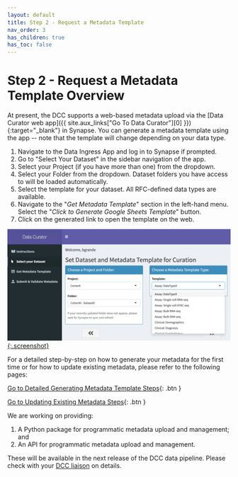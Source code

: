 ```yaml
---
layout: default
title: Step 2 - Request a Metadata Template
nav_order: 3
has_children: true
has_toc: false
---
```


# Step 2 - Request a Metadata Template Overview

At present, the DCC supports a web-based metadata upload via the [Data Curator web app]({{ site.aux_links["Go To Data Curator"][0] }}){:target="_blank"} in Synapse. You can generate a metadata template using the app -- note that the template will change depending on your data type. 

1. Navigate to the Data Ingress App and log in to Synapse if prompted.
2. Go to "Select Your Dataset" in the sidebar navigation of the app. 
3. Select your Project (if you have more than one) from the dropdown.
4. Select your Folder from the dropdown. Dataset folders you have access to will be loaded automatically.
5. Select the template for your dataset. All RFC-defined data types are available.
6. Navigate to the "*Get Metadata Template*" section in the left-hand menu. Select the "*Click to Generate Google Sheets Template*" button. 
7. Click on the generated link to open the template on the web. 


[![Data Curator Select Dataset Type](images/screenshots/curator-select-type-1.png){:.screenshot}](images/screenshots/curator-select-type-1.png)

For a detailed step-by-step on how to generate your metadata for the first time or for how to update existing metadata, please refer to the following pages:

[Go to Detailed Generating Metadata Template Steps](curate-metadata-first-time){: .btn }

[Go to Updating Existing Metadata Steps](update-existing-metadata){: .btn }

We are working on providing: 
   
   1. A Python package for programmatic metadata upload and management; 
   and 
   2. An API for programmatic metadata upload and management. 
   
   These will be available in the next release of the DCC data pipeline. Please check with your [DCC liaison](dcc-liaison) on details.

